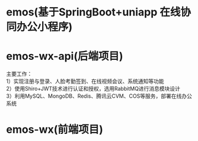 # emos(基于SpringBoot+uniapp 在线协同办公小程序)  
# emos-wx-api(后端项目)  
主要工作：  
1）实现注册与登录、人脸考勤签到、在线视频会议、系统通知等功能  
2）使用Shiro+JWT技术进行认证和授权，选用RabbitMQ进行消息模块设计  
3）利用MySQL、MongoDB、Redis、腾讯云CVM、COS等服务，部署在线办公系统
# emos-wx(前端项目)
